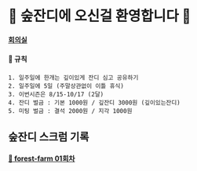 # 🌲 숲잔디에 오신걸 환영합니다 🌲 


#### [회의실](https://meet.google.com/hhc-ocui-noa)

#### 📝 규칙
```
1. 일주일에 한개는 깊이있게 잔디 심고 공유하기 
2. 일주일에 5일 (주말상관없이 이틀 휴식)
3. 이번시즌은 8/15-10/17 (2달)
4. 잔디 벌금 : 기본 1000원 / 깊잔디 3000원 (깊이있는잔디)
5. 미팅 벌금 : 결석 2000원 / 지각 1000원
```


## 숲잔디 스크럼 기록

#### [🌲 forest-farm 01회차](https://github.com/jandifarm/forest-farm-history/blob/master/01%ED%9A%8C%EC%B0%A8/README.md)
